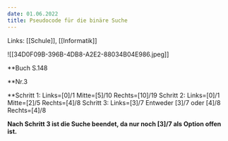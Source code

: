 ```yaml
---
date: 01.06.2022
title: Pseudocode für die binäre Suche
---
```

Links: [[Schule]], [[Informatik]]

![[34D0F09B-396B-4DB8-A2E2-88034B04E986.jpeg]]

**Buch S.148 

**Nr.3

**Schritt 1:
	Links=[0]/1
	Mitte=[5]/10
	Rechts=[10]/19
Schritt 2:
	Links=[0]/1
	Mitte=[2]/5
	Rechts=[4]/8
Schritt 3:
	Links=[3]/7
    Entweder [3]/7 oder [4]/8
	Rechts=[4]/8


**Nach Schritt 3 ist die Suche beendet, da nur noch [3]/7 als Option offen ist.**